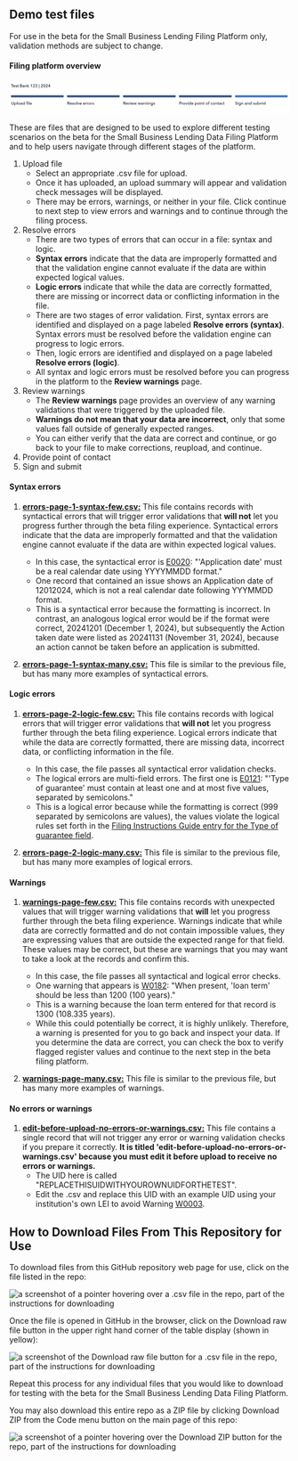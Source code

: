 ## Demo test files

For use in the beta for the Small Business Lending Filing Platform only, validation methods are subject to change. 

#### Filing platform overview 

![a screen capture of the stages of filing submission from within the beta for the Small Business Lending Data Filing Platform](filing-overview.png)

These are files that are designed to be used to explore different testing scenarios on the beta for the Small Business Lending Data Filing Platform and to help users navigate through different stages of the platform. 

1. Upload file
    - Select an appropriate .csv file for upload. 
    - Once it has uploaded, an upload summary will appear and validation check messages will be displayed. 
    - There may be errors, warnings, or neither in your file. Click continue to next step to view errors and warnings and to continue through the filing process.
2. Resolve errors
    - There are two types of errors that can occur in a file: syntax and logic. 
    - **Syntax errors** indicate that the data are improperly formatted and that the validation engine cannot evaluate if the data are within expected logical values.
    - **Logic errors** indicate that while the data are correctly formatted, there are missing or incorrect data or conflicting information in the file. 
    - There are two stages of error validation. First, syntax errors are identified and displayed on a page labeled **Resolve errors (syntax)**. Syntax errors must be resolved before the validation engine can progress to logic errors.  
    - Then, logic errors are identified and displayed on a page labeled **Resolve errors (logic)**. 
    - All syntax and logic errors must be resolved before you can progress in the platform to the **Review warnings** page. 
3. Review warnings
    - The **Review warnings** page provides an overview of any warning validations that were triggered by the uploaded file. 
    - **Warnings do not mean that your data are incorrect**, only that some values fall outside of generally expected ranges.  
    - You can either verify that the data are correct and continue, or go back to your file to make corrections, reupload, and continue. 
4. Provide point of contact
5. Sign and submit


#### Syntax errors
1. [**errors-page-1-syntax-few.csv:**](https://github.com/cfpb/regtech-test-files/blob/main/sbl/demo_files/errors-page-1-syntax-few.csv) This file contains records with syntactical errors that will trigger error validations that **will not** let you progress further through the beta filing experience. Syntactical errors indicate that the data are improperly formatted and that the validation engine cannot evaluate if the data are within expected logical values.
    - In this case, the syntactical error is [E0020](https://www.consumerfinance.gov/data-research/small-business-lending/filing-instructions-guide/2024-guide/#4.1.3): "'Application date' must be a real calendar date using YYYYMMDD format."
    - One record that contained an issue shows an Application date of 12012024, which is not a real calendar date following YYYMMDD format. 
    - This is a syntactical error because the formatting is incorrect. In contrast, an analogous logical error would be if the format were correct, 20241201 (December 1, 2024), but subsequently the Action taken date were listed as 20241131 (November 31, 2024), because an action cannot be taken before an application is submitted. 

2. [**errors-page-1-syntax-many.csv:**](https://github.com/cfpb/regtech-test-files/blob/main/sbl/demo_files/errors-page-1-syntax-many.csv) This file is similar to the previous file, but has many more examples of syntactical errors.


#### Logic errors

1. [**errors-page-2-logic-few.csv:**](https://github.com/cfpb/regtech-test-files/blob/main/sbl/demo_files/errors-page-2-logic-few.csv) This file contains records with logical errors that will trigger error validations that **will not** let you progress further through the beta filing experience. Logical errors indicate that while the data are correctly formatted, there are missing data, incorrect data, or conflicting information in the file. 
    - In this case, the file passes all syntactical error validation checks.
    - The logical errors are multi-field errors. The first one is [E0121](https://www.consumerfinance.gov/data-research/small-business-lending/filing-instructions-guide/2024-guide/#4.2.1): "'Type of guarantee' must contain at least one and at most five values, separated by semicolons."
    - This is a logical error because while the formatting is correct (999 separated by semicolons are  values), the values violate the logical rules set forth in the [Filing Instructions Guide entry for the Type of guarantee field](https://www.consumerfinance.gov/data-research/small-business-lending/filing-instructions-guide/2024-guide/#ct_guarantee).

2. [**errors-page-2-logic-many.csv:**](https://github.com/cfpb/regtech-test-files/blob/main/sbl/demo_files/errors-page-2-logic-many.csv) This file is similar to the previous file, but has many more examples of logical errors.

#### Warnings

1. [**warnings-page-few.csv:**](https://github.com/cfpb/regtech-test-files/blob/main/sbl/demo_files/warnings-page-few.csv) This file contains records with unexpected values that will trigger warning validations that **will** let you progress further through the beta filing experience. Warnings indicate that while data are correctly formatted and do not contain impossible values, they are expressing values that are outside the expected range for that field. These values may be correct, but these are warnings that you may want to take a look at the records and confirm this. 
    - In this case, the file passes all syntactical and logical error checks. 
    - One warning that appears is [W0182](https://www.consumerfinance.gov/data-research/small-business-lending/filing-instructions-guide/2024-guide/#4.4.4): "When present, 'loan term' should be less than 1200 (100 years)."
    - This is a warning because the loan term entered for that record is 1300 (108.335 years).
    - While this could potentially be correct, it is highly unlikely. Therefore, a warning is presented for you to go back and inspect your data. If you determine the data are correct, you can check the box to verify flagged register values and continue to the next step in the beta filing platform.

2. [**warnings-page-many.csv:**](https://github.com/cfpb/regtech-test-files/blob/main/sbl/demo_files/warnings-page-many.csv) This file is similar to the previous file, but has many more examples of warnings.

#### No errors or warnings 

1. [**edit-before-upload-no-errors-or-warnings.csv:**](https://github.com/cfpb/regtech-test-files/blob/main/sbl/demo_files/edit-before-upload-no-errors-or-warnings.csv) This file contains a single record that will not trigger any error or warning validation checks if you prepare it correctly. **It is titled 'edit-before-upload-no-errors-or-warnings.csv' because you must edit it before upload to receive no errors or warnings.**
    - The UID here is called "REPLACETHISUIDWITHYOUROWNUIDFORTHETEST". 
    - Edit the .csv and replace this UID with an example UID using your institution's own LEI to avoid Warning [W0003](https://www.consumerfinance.gov/data-research/small-business-lending/filing-instructions-guide/2024-guide/#4.4.1). 

## How to Download Files From This Repository for Use

To download files from this GitHub repository web page for use, click on the file listed in the repo:

![a screenshot of a pointer hovering over a .csv file in the repo, part of the instructions for downloading](https://github.com/cfpb/regtech-test-files/blob/main/download-instructions-1.png)

Once the file is opened in GitHub in the browser, click on the Download raw file button in the upper right hand corner of the table display (shown in yellow): 

![a screenshot of the Download raw file button for a .csv file in the repo, part of the instructions for downloading](https://github.com/cfpb/regtech-test-files/blob/main/download-instructions-2.png)

Repeat this process for any individual files that you would like to download for testing with the beta for the Small Business Lending Data Filing Platform. 

You may also download this entire repo as a ZIP file by clicking Download ZIP from the Code menu button on the main page of this repo:

![a screenshot of a pointer hovering over the Download ZIP button for the repo, part of the instructions for downloading](https://github.com/cfpb/regtech-test-files/blob/main/download-instructions-3.png)
